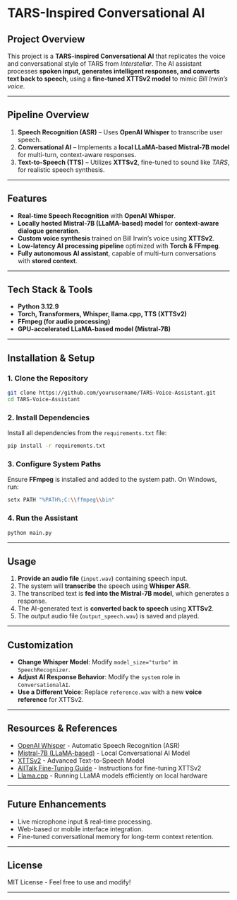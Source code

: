 # **TARS-Inspired Conversational AI**

## **Project Overview**  
This project is a **TARS-inspired Conversational AI** that replicates the voice and conversational style of TARS from *Interstellar*. The AI assistant processes **spoken input, generates intelligent responses, and converts text back to speech**, using a **fine-tuned XTTSv2 model** to mimic *Bill Irwin’s voice*.

---

## **Pipeline Overview**  
1. **Speech Recognition (ASR)** – Uses **OpenAI Whisper** to transcribe user speech.  
2. **Conversational AI** – Implements a **local LLaMA-based Mistral-7B model** for multi-turn, context-aware responses.  
3. **Text-to-Speech (TTS)** – Utilizes **XTTSv2**, fine-tuned to sound like *TARS*, for realistic speech synthesis.  

---

## **Features**  
- **Real-time Speech Recognition** with **OpenAI Whisper**.  
- **Locally hosted Mistral-7B (LLaMA-based) model** for **context-aware dialogue generation**.  
- **Custom voice synthesis** trained on Bill Irwin’s voice using **XTTSv2**.  
- **Low-latency AI processing pipeline** optimized with **Torch & FFmpeg**.  
- **Fully autonomous AI assistant**, capable of multi-turn conversations with **stored context**.  

---

## **Tech Stack & Tools**  
- **Python 3.12.9**  
- **Torch, Transformers, Whisper, llama.cpp, TTS (XTTSv2)**  
- **FFmpeg (for audio processing)**  
- **GPU-accelerated LLaMA-based model (Mistral-7B)**  

---

## **Installation & Setup**  

### **1. Clone the Repository**  
```bash
git clone https://github.com/yourusername/TARS-Voice-Assistant.git
cd TARS-Voice-Assistant
```

### **2. Install Dependencies**  
Install all dependencies from the `requirements.txt` file:  
```bash
pip install -r requirements.txt
```

### **3. Configure System Paths**  
Ensure **FFmpeg** is installed and added to the system path. On Windows, run:  
```bash
setx PATH "%PATH%;C:\\ffmpeg\\bin"
```

### **4. Run the Assistant**  
```bash
python main.py
```

---

## **Usage**  
1. **Provide an audio file** (`input.wav`) containing speech input.  
2. The system will **transcribe** the speech using **Whisper ASR**.  
3. The transcribed text is **fed into the Mistral-7B model**, which generates a response.  
4. The AI-generated text is **converted back to speech** using **XTTSv2**.  
5. The output audio file (`output_speech.wav`) is saved and played.  

---

## **Customization**  
- **Change Whisper Model**: Modify `model_size="turbo"` in `SpeechRecognizer`.  
- **Adjust AI Response Behavior**: Modify the `system` role in `ConversationalAI`.  
- **Use a Different Voice**: Replace `reference.wav` with a new **voice reference** for XTTSv2.  

---

## **Resources & References**  
- [OpenAI Whisper](https://github.com/openai/whisper) - Automatic Speech Recognition (ASR)  
- [Mistral-7B (LLaMA-based)](https://huggingface.co/mistralai/Mistral-7B-Instruct-v0.2) - Local Conversational AI Model  
- [XTTSv2](https://github.com/coqui-ai/TTS) - Advanced Text-to-Speech Model  
- [AllTalk Fine-Tuning Guide](https://github.com/coqui-ai/TTS) - Instructions for fine-tuning XTTSv2  
- [Llama.cpp](https://github.com/ggerganov/llama.cpp) - Running LLaMA models efficiently on local hardware  

---

## **Future Enhancements**  
- Live microphone input & real-time processing.  
- Web-based or mobile interface integration.  
- Fine-tuned conversational memory for long-term context retention.  

---

## **License**  
MIT License - Feel free to use and modify!  

---
